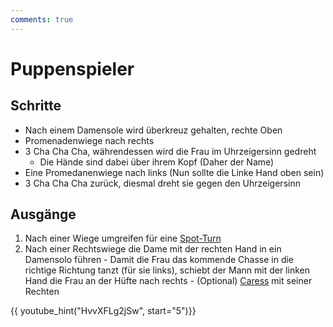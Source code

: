 ```yaml
---
comments: true
---
```

# Puppenspieler

## Schritte

-   Nach einem Damensole wird überkreuz gehalten, rechte Oben
-   Promenadenwiege nach rechts
-   3 Cha Cha Cha, währendessen wird die Frau im Uhrzeigersinn gedreht
    -   Die Hände sind dabei über ihrem Kopf (Daher der Name)
-   Eine Promedanenwiege nach links (Nun sollte die Linke Hand oben sein)
-   3 Cha Cha Cha zurück, diesmal dreht sie gegen den Uhrzeigersinn

## Ausgänge

1.   Nach einer Wiege umgreifen für eine [Spot-Turn](Spot-Turn.md)
2.   Nach einer Rechtswiege die Dame mit der rechten Hand in ein Damensolo führen
    -   Damit die Frau das kommende Chasse in die richtige Richtung tanzt (für sie links), schiebt der Mann mit der linken Hand die Frau an der Hüfte nach rechts
    -   (Optional) [Caress](Caress.md) mit seiner Rechten

{{ youtube_hint("HvvXFLg2jSw", start="5")}}
